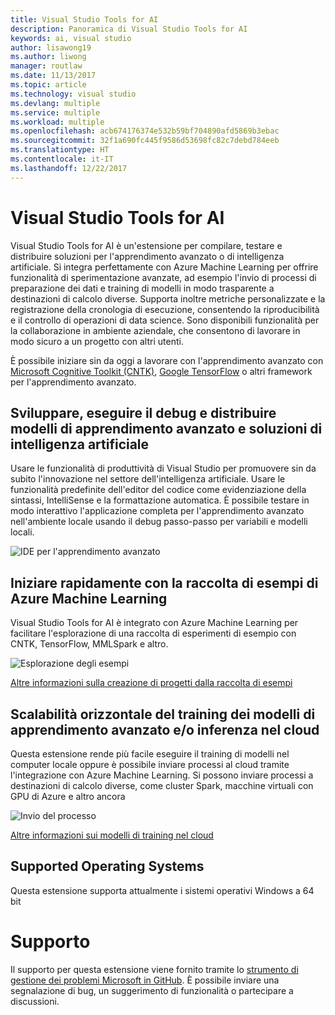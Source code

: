 ```yaml
---
title: Visual Studio Tools for AI
description: Panoramica di Visual Studio Tools for AI
keywords: ai, visual studio
author: lisawong19
ms.author: liwong
manager: routlaw
ms.date: 11/13/2017
ms.topic: article
ms.technology: visual studio
ms.devlang: multiple
ms.service: multiple
ms.workload: multiple
ms.openlocfilehash: acb674176374e532b59bf704890afd5869b3ebac
ms.sourcegitcommit: 32f1a690fc445f9586d53698fc82c7debd784eeb
ms.translationtype: HT
ms.contentlocale: it-IT
ms.lasthandoff: 12/22/2017
---
```

# <a name="visual-studio-tools-for-ai"></a>Visual Studio Tools for AI

Visual Studio Tools for AI è un'estensione per compilare, testare e distribuire soluzioni per l'apprendimento avanzato o di intelligenza artificiale. Si integra perfettamente con Azure Machine Learning per offrire funzionalità di sperimentazione avanzate, ad esempio l'invio di processi di preparazione dei dati e training di modelli in modo trasparente a destinazioni di calcolo diverse. Supporta inoltre metriche personalizzate e la registrazione della cronologia di esecuzione, consentendo la riproducibilità e il controllo di operazioni di data science. Sono disponibili funzionalità per la collaborazione in ambiente aziendale, che consentono di lavorare in modo sicuro a un progetto con altri utenti.

È possibile iniziare sin da oggi a lavorare con l'apprendimento avanzato con [Microsoft Cognitive Toolkit (CNTK)](http://www.microsoft.com/en-us/cognitive-toolkit), [Google TensorFlow](https://www.tensorflow.org) o altri framework per l'apprendimento avanzato.  
 
## <a name="develop-debug-and-deploy-deep-learning-models-and-ai-solutions"></a>Sviluppare, eseguire il debug e distribuire modelli di apprendimento avanzato e soluzioni di intelligenza artificiale  
Usare le funzionalità di produttività di Visual Studio per promuovere sin da subito l'innovazione nel settore dell'intelligenza artificiale. Usare le funzionalità predefinite dell'editor del codice come evidenziazione della sintassi, IntelliSense e la formattazione automatica. È possibile testare in modo interattivo l'applicazione completa per l'apprendimento avanzato nell'ambiente locale usando il debug passo-passo per variabili e modelli locali. 

![IDE per l'apprendimento avanzato](media\about\ide.png)

## <a name="get-started-quickly-with-the-azure-machine-learning-sample-gallery"></a>Iniziare rapidamente con la raccolta di esempi di Azure Machine Learning  
Visual Studio Tools for AI è integrato con Azure Machine Learning per facilitare l'esplorazione di una raccolta di esperimenti di esempio con CNTK, TensorFlow, MMLSpark e altro. 

![Esplorazione degli esempi](media\about\gallery.png)

[Altre informazioni sulla creazione di progetti dalla raccolta di esempi](create-project-gallery.md)

## <a name="scale-out-deep-learning-model-training-andor-inferencing-to-the-cloud"></a>Scalabilità orizzontale del training dei modelli di apprendimento avanzato e/o inferenza nel cloud
Questa estensione rende più facile eseguire il training di modelli nel computer locale oppure è possibile inviare processi al cloud tramite l'integrazione con Azure Machine Learning. Si possono inviare processi a destinazioni di calcolo diverse, come cluster Spark, macchine virtuali con GPU di Azure e altro ancora  
 
![Invio del processo](media\about\submitjobs.png)

[Altre informazioni sui modelli di training nel cloud](tensorflow-vm.md) 

## <a name="supported-operating-systems"></a>Supported Operating Systems
Questa estensione supporta attualmente i sistemi operativi Windows a 64 bit

# <a name="support"></a>Supporto
Il supporto per questa estensione viene fornito tramite lo [strumento di gestione dei problemi Microsoft in GitHub](http://github.com/Microsoft/vs-tools-for-ai/issues). È possibile inviare una segnalazione di bug, un suggerimento di funzionalità o partecipare a discussioni.

